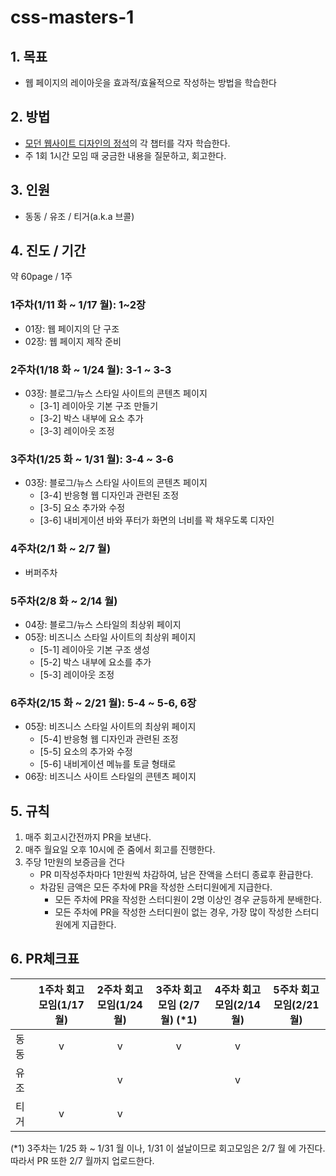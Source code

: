 # css-masters-1

## 1. 목표

- 웹 페이지의 레이아웃을 효과적/효율적으로 작성하는 방법을 학습한다

## 2. 방법

- [모던 웹사이트 디자인의 정석](https://wikibook.co.kr/modern-web-design-book/)의 각 챕터를 각자 학습한다.
- 주 1회 1시간 모임 때 궁금한 내용을 질문하고, 회고한다.

## 3. 인원

- 동동 / 유조 / 티거(a.k.a 브콜)

## 4. 진도 / 기간

약 60page / 1주

### 1주차(1/11 화 ~ 1/17 월): 1~2장

- 01장: 웹 페이지의 단 구조
- 02장: 웹 페이지 제작 준비

### 2주차(1/18 화 ~ 1/24 월): 3-1 ~ 3-3

- 03장: 블로그/뉴스 스타일 사이트의 콘텐츠 페이지
  - [3-1] 레이아웃 기본 구조 만들기
  - [3-2] 박스 내부에 요소 추가
  - [3-3] 레이아웃 조정

### 3주차(1/25 화 ~ 1/31 월): 3-4 ~ 3-6

- 03장: 블로그/뉴스 스타일 사이트의 콘텐츠 페이지
  - [3-4] 반응형 웹 디자인과 관련된 조정
  - [3-5] 요소 추가와 수정
  - [3-6] 내비게이션 바와 푸터가 화면의 너비를 꽉 채우도록 디자인

### 4주차(2/1 화 ~ 2/7 월)

- 버퍼주차

### 5주차(2/8 화 ~ 2/14 월)

- 04장: 블로그/뉴스 스타일의 최상위 페이지
- 05장: 비즈니스 스타일 사이트의 최상위 페이지
  - [5-1] 레이아웃 기본 구조 생성
  - [5-2] 박스 내부에 요소를 추가
  - [5-3] 레이아웃 조정

### 6주차(2/15 화 ~ 2/21 월): 5-4 ~ 5-6, 6장

- 05장: 비즈니스 스타일 사이트의 최상위 페이지
  - [5-4] 반응형 웹 디자인과 관련된 조정
  - [5-5] 요소의 추가와 수정
  - [5-6] 내비게이션 메뉴를 토글 형태로
- 06장: 비즈니스 사이트 스타일의 콘텐츠 페이지

## 5. 규칙

1. 매주 회고시간전까지 PR을 보낸다.
2. 매주 월요일 오후 10시에 준 줌에서 회고를 진행한다.
3. 주당 1만원의 보증금을 건다
   - PR 미작성주차마다 1만원씩 차감하여, 남은 잔액을 스터디 종료후 환급한다.
   - 차감된 금액은 모든 주차에 PR을 작성한 스터디원에게 지급한다.
     - 모든 주차에 PR을 작성한 스터디원이 2명 이상인 경우 균등하게 분배한다.
     - 모든 주차에 PR을 작성한 스터디원이 없는 경우, 가장 많이 작성한 스터디원에게 지급한다.

## 6. PR체크표

|        | 1주차 회고모임(1/17 월) | 2주차 회고모임(1/24 월) | 3주차 회고모임 **(2/7 월)** (\*1) | 4주차 회고모임(2/14 월) | 5주차 회고모임(2/21 월) |
| ------ | :-----------------------: | :-----------------------: | :--------------------------------: | :-----------------------: | :-----------------------: |
| 동동   |             v           |             v           |                 v                |            v            |                         |
| 유조   |                         |             v           |                                  |            v            |                         |
| 티거   |             v           |             v           |                                  |                         |                         |

(\*1) 3주차는 1/25 화 ~ 1/31 월 이나, 1/31 이 설날이므로 회고모임은 2/7 월 에 가진다. 따라서 PR 또한 2/7 월까지 업로드한다.
